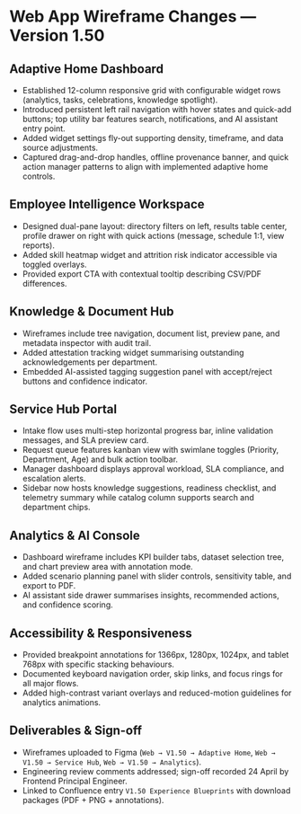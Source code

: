 # Web App Wireframe Changes — Version 1.50

## Adaptive Home Dashboard
- Established 12-column responsive grid with configurable widget rows (analytics, tasks, celebrations, knowledge spotlight).
- Introduced persistent left rail navigation with hover states and quick-add buttons; top utility bar features search, notifications, and AI assistant entry point.
- Added widget settings fly-out supporting density, timeframe, and data source adjustments.
- Captured drag-and-drop handles, offline provenance banner, and quick action manager patterns to align with implemented adaptive home controls.

## Employee Intelligence Workspace
- Designed dual-pane layout: directory filters on left, results table center, profile drawer on right with quick actions (message, schedule 1:1, view reports).
- Added skill heatmap widget and attrition risk indicator accessible via toggled overlays.
- Provided export CTA with contextual tooltip describing CSV/PDF differences.

## Knowledge & Document Hub
- Wireframes include tree navigation, document list, preview pane, and metadata inspector with audit trail.
- Added attestation tracking widget summarising outstanding acknowledgements per department.
- Embedded AI-assisted tagging suggestion panel with accept/reject buttons and confidence indicator.

## Service Hub Portal
- Intake flow uses multi-step horizontal progress bar, inline validation messages, and SLA preview card.
- Request queue features kanban view with swimlane toggles (Priority, Department, Age) and bulk action toolbar.
- Manager dashboard displays approval workload, SLA compliance, and escalation alerts.
- Sidebar now hosts knowledge suggestions, readiness checklist, and telemetry summary while catalog column supports search and department chips.

## Analytics & AI Console
- Dashboard wireframe includes KPI builder tabs, dataset selection tree, and chart preview area with annotation mode.
- Added scenario planning panel with slider controls, sensitivity table, and export to PDF.
- AI assistant side drawer summarises insights, recommended actions, and confidence scoring.

## Accessibility & Responsiveness
- Provided breakpoint annotations for 1366px, 1280px, 1024px, and tablet 768px with specific stacking behaviours.
- Documented keyboard navigation order, skip links, and focus rings for all major flows.
- Added high-contrast variant overlays and reduced-motion guidelines for analytics animations.

## Deliverables & Sign-off
- Wireframes uploaded to Figma (`Web → V1.50 → Adaptive Home`, `Web → V1.50 → Service Hub`, `Web → V1.50 → Analytics`).
- Engineering review comments addressed; sign-off recorded 24 April by Frontend Principal Engineer.
- Linked to Confluence entry `V1.50 Experience Blueprints` with download packages (PDF + PNG + annotations).
